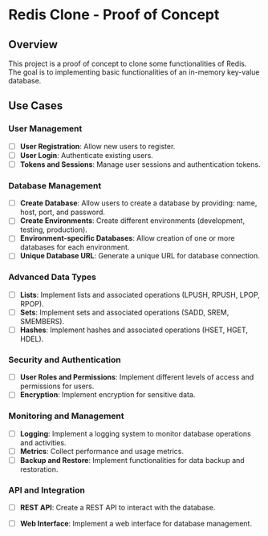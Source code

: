 # Redis Clone - Proof of Concept

## Overview

This project is a proof of concept to clone some functionalities of Redis. The goal is to implementing basic functionalities of an in-memory key-value database.

## Use Cases

### **User Management**
- [ ] **User Registration**: Allow new users to register.
- [ ] **User Login**: Authenticate existing users.
- [ ] **Tokens and Sessions**: Manage user sessions and authentication tokens.

### **Database Management**
- [ ] **Create Database**: Allow users to create a database by providing: name, host, port, and password.
- [ ] **Create Environments**: Create different environments (development, testing, production).
- [ ] **Environment-specific Databases**: Allow creation of one or more databases for each environment.
- [ ] **Unique Database URL**: Generate a unique URL for database connection.

### **Advanced Data Types**
- [ ] **Lists**: Implement lists and associated operations (LPUSH, RPUSH, LPOP, RPOP).
- [ ] **Sets**: Implement sets and associated operations (SADD, SREM, SMEMBERS).
- [ ] **Hashes**: Implement hashes and associated operations (HSET, HGET, HDEL).

### **Security and Authentication**
- [ ] **User Roles and Permissions**: Implement different levels of access and permissions for users.
- [ ] **Encryption**: Implement encryption for sensitive data.

### **Monitoring and Management**
- [ ] **Logging**: Implement a logging system to monitor database operations and activities.
- [ ] **Metrics**: Collect performance and usage metrics.
- [ ] **Backup and Restore**: Implement functionalities for data backup and restoration.

### **API and Integration**
- [ ] **REST API**: Create a REST API to interact with the database.
- [ ] **Web Interface**: Implement a web interface for database management.


